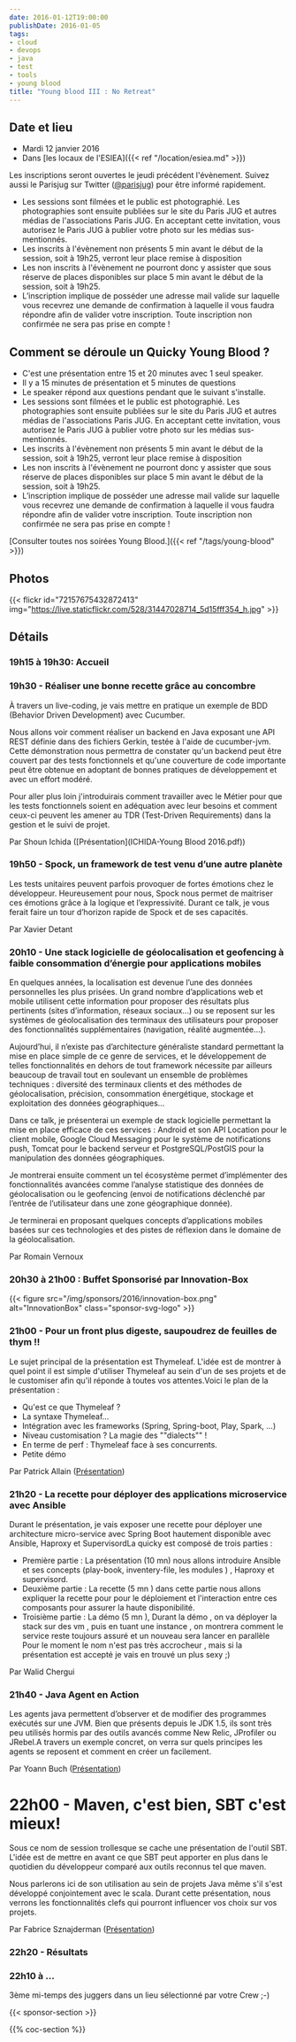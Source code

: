 ```yaml
---
date: 2016-01-12T19:00:00
publishDate: 2016-01-05
tags:
- cloud
- devops
- java
- test
- tools
- young blood
title: "Young blood III : No Retreat"
---
```


## Date et lieu

- Mardi 12 janvier 2016
- Dans [les locaux de l'ESIEA]({{< ref "/location/esiea.md" >}})

Les inscriptions seront ouvertes le jeudi précédent l'évènement. Suivez aussi le Parisjug sur Twitter ([@parisjug](https://twitter.com/parisjug)) pour être informé rapidement.
- Les sessions sont filmées et le public est photographié. Les photographies sont ensuite publiées sur le site du Paris JUG et autres médias de l'associations Paris JUG. En acceptant cette invitation, vous autorisez le Paris JUG à publier votre photo sur les médias sus-mentionnés.
- Les inscrits à l'évènement non présents 5 min avant le début de la session, soit à 19h25, verront leur place remise à disposition
- Les non inscrits à l'évènement ne pourront donc y assister que sous réserve de places disponibles sur place 5 min avant le début de la session, soit à 19h25.
- L’inscription implique de posséder une adresse mail valide sur laquelle vous recevrez une demande de confirmation à laquelle il vous faudra répondre afin de valider votre inscription. Toute inscription non confirmée ne sera pas prise en compte !


## Comment se déroule un Quicky Young Blood ?

- C'est une présentation entre 15 et 20 minutes avec 1 seul speaker.
- Il y a 15 minutes de présentation et 5 minutes de questions
- Le speaker répond aux questions pendant que le suivant s'installe.
- Les sessions sont filmées et le public est photographié. Les photographies sont ensuite publiées sur le site du Paris JUG et autres médias de l'associations Paris JUG. En acceptant cette invitation, vous autorisez le Paris JUG à publier votre photo sur les médias sus-mentionnés.
- Les inscrits à l'évènement non présents 5 min avant le début de la session, soit à 19h25, verront leur place remise à disposition
- Les non inscrits à l'évènement ne pourront donc y assister que sous réserve de places disponibles sur place 5 min avant le début de la session, soit à 19h25.
- L’inscription implique de posséder une adresse mail valide sur laquelle vous recevrez une demande de confirmation à laquelle il vous faudra répondre afin de valider votre inscription. Toute inscription non confirmée ne sera pas prise en compte !

[Consulter toutes nos soirées Young Blood.]({{< ref "/tags/young-blood" >}})

## Photos

{{< flickr id="72157675432872413" img="https://live.staticflickr.com/528/31447028714_5d15fff354_h.jpg" >}}


## Détails

### 19h15 à 19h30: Accueil

### 19h30 - Réaliser une bonne recette grâce au concombre

À travers un live-coding, je vais mettre en pratique un exemple de BDD (Behavior Driven Development) avec Cucumber.

Nous allons voir comment réaliser un backend en Java exposant une API REST définie dans des fichiers Gerkin, testée à l'aide de cucumber-jvm. Cette démonstration nous permettra de constater qu'un backend peut être couvert par des tests fonctionnels et qu'une couverture de code importante peut être obtenue en adoptant de bonnes pratiques de développement et avec un effort modéré.

Pour aller plus loin j'introduirais comment travailler avec le Métier pour que les tests fonctionnels soient en adéquation avec leur besoins et comment ceux-ci peuvent les amener au TDR (Test-Driven Requirements) dans la gestion et le suivi de projet.

Par Shoun Ichida ([Présentation](ICHIDA-Young Blood 2016.pdf))

### 19h50 - Spock, un framework de test venu d’une autre planète

Les tests unitaires peuvent parfois provoquer de fortes émotions chez le développeur. Heureusement pour nous, Spock nous permet de maitriser ces émotions grâce à la logique et l’expressivité. Durant ce talk, je vous ferait faire un tour d’horizon rapide de Spock et de ses capacités.

Par Xavier Detant

### 20h10 - Une stack logicielle de géolocalisation et geofencing à faible consommation d’énergie pour applications mobiles

En quelques années, la localisation est devenue l’une des données personnelles les plus prisées. Un grand nombre d’applications web et mobile utilisent cette information pour proposer des résultats plus pertinents (sites d’information, réseaux sociaux...) ou se reposent sur les systèmes de géolocalisation des terminaux des utilisateurs pour proposer des fonctionnalités supplémentaires (navigation, réalité augmentée…).

Aujourd’hui, il n’existe pas d’architecture généraliste standard permettant la mise en place simple de ce genre de services, et le développement de telles fonctionnalités en dehors de tout framework nécessite par ailleurs beaucoup de travail tout en soulevant un ensemble de problèmes techniques : diversité des terminaux clients et des méthodes de géolocalisation, précision, consommation énergétique, stockage et exploitation des données géographiques…

Dans ce talk, je présenterai un exemple de stack logicielle permettant la mise en place efficace de ces services : Android et son API Location pour le client mobile, Google Cloud Messaging pour le système de notifications push, Tomcat pour le backend serveur et PostgreSQL/PostGIS pour la manipulation des données géographiques.

Je montrerai ensuite comment un tel écosystème permet d’implémenter des fonctionnalités avancées comme l’analyse statistique des données de géolocalisation ou le geofencing (envoi de notifications déclenché par l’entrée de l’utilisateur dans une zone géographique donnée).

Je terminerai en proposant quelques concepts d’applications mobiles basées sur ces technologies et des pistes de réflexion dans le domaine de la géolocalisation.

Par Romain Vernoux

### 20h30 à 21h00 : Buffet Sponsorisé par Innovation-Box

{{< figure src="/img/sponsors/2016/innovation-box.png" alt="InnovationBox" class="sponsor-svg-logo" >}}

### 21h00 - Pour un front plus digeste, saupoudrez de feuilles de thym !!

Le sujet principal de la présentation est Thymeleaf. L'idée est de montrer à quel point il est simple d'utiliser Thymeleaf au sein d'un de ses projets et de le customiser afin qu'il réponde à toutes vos attentes.Voici le plan de la présentation :

- Qu'est ce que Thymeleaf ?
- La syntaxe Thymeleaf...
- Intégration avec les frameworks (Spring, Spring-boot, Play, Spark, ...)
- Niveau customisation ? La magie des ""dialects"" !
- En terme de perf : Thymeleaf face à ses concurrents.
- Petite démo

Par Patrick Allain ([Présentation](thymeleaf.pdf))

### 21h20 - La recette pour déployer des applications microservice avec Ansible

Durant le présentation, je vais exposer une recette pour déployer une architecture micro-service avec Spring Boot hautement disponible avec Ansible, Haproxy et SupervisordLa quicky est composé de trois parties :

- Première partie : La présentation (10 mn) nous allons introduire Ansible et ses concepts (play-book, inventery-file, les modules ) , Haproxy et supervisord.
- Deuxième partie : La recette (5 mn ) dans cette partie nous allons expliquer la recette pour pour le déploiement et l'interaction entre ces composants pour assurer la haute disponibilité.
- Troisième partie : La démo (5 mn ), Durant la démo , on va déployer la stack sur des vm , puis en tuant une instance , on montrera comment le service reste toujours assuré et un nouveau sera lancer en parallèle
Pour le moment le nom n'est pas très accrocheur , mais si la présentation est accepté je vais en trouvé un plus sexy ;)

Par Walid Chergui

### 21h40 - Java Agent en Action

Les agents java permettent d’observer et de modifier des programmes exécutés sur une JVM. Bien que présents depuis le JDK 1.5, ils sont très peu utilisés hormis par des outils avancés comme New Relic, JProfiler ou JRebel.A travers un exemple concret, on verra sur quels principes les agents se reposent et comment en créer un facilement.

Par Yoann Buch ([Présentation](Java-Agent-en-Action.pdf))

# 22h00 - Maven, c'est bien, SBT c'est mieux!

Sous ce nom de session trollesque se cache une présentation de l'outil SBT. L'idée est de mettre en avant ce que SBT peut apporter en plus dans le quotidien du développeur comparé aux outils reconnus tel que maven.

Nous parlerons ici de son utilisation au sein de projets Java même s'il s'est développé conjointement avec le scala. Durant cette présentation, nous verrons les fonctionnalités clefs qui pourront influencer vos choix sur vos projets.

Par Fabrice Sznajderman ([Présentation](SBT-parisJug2016.pdf))

### 22h20 - Résultats

### 22h10 à ...

3ème mi-temps des juggers dans un lieu sélectionné par votre Crew ;-)

{{< sponsor-section >}}

{{% coc-section %}}
